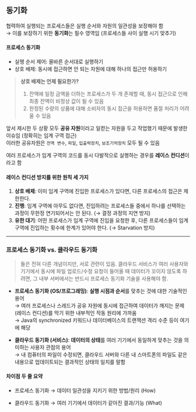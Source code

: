 ## 동기화

협력하여 실행되는 프로세스들은 실행 순서와 자원의 일관성을 보장해야 함  
→ 이를 보장하기 위한 **동기화**는 필수 영역임 (프로세스들 사이 실행 시기 맞추기)

#### 프로세스 동기화

- 실행 순서 제어: 올바른 순서대로 실행하기
- 상호 배제: 동시에 접근하면 안 되는 자원에 대해 하나의 접근만 허용하기

> **상호 배제는 언제 필요한가?**  
> 1. 잔액에 일정 금액을 더하는 프로세스가 두 개 존재할 때, 동시 접근으로 인해 최종 잔액이 비정상 값이 될 수 있음  
> 2. 한정된 수량의 상품에 대해 소비자의 동시 접근을 허용하면 품절 처리가 어려울 수 있음

앞서 제시한 두 상황 모두 **공유 자원**이라고 일컫는 자원을 두고 작업했기 때문에 발생한 이슈임 (정확히는 임계 구역 접근)  
이러한 공유자원은 `전역 변수`, `파일`, `입출력장치`, `보조기억장치` 모두 될 수 있음

여러 프로세스가 임계 구역의 코드를 동시 다발적으로 실행하는 경우를 **레이스 컨디션**이라고 함

#### 레이스 컨디션 방지를 위한 원칙 세 가지
1. **상호 배제**: 이미 임계 구역에 진입한 프로세스가 있다면, 다른 프로세스의 접근은 제한한다.
2. **진행**: 임계 구역에 아무도 없다면, 진입하려는 프로세스들 중에서 하나를 선택하는 과정이 무한정 연기되어서는 안 된다. (→ 결정 과정의 지연 방지)
3. **유한 대기**: 어떤 프로세스가 임계 구역에 진입을 요청한 후, 다른 프로세스들이 임계 구역에 진입하는 횟수에 한계가 있어야 한다. (→ Starvation 방지)

---

### 프로세스 동기화 vs. 클라우드 동기화

> 둘은 전혀 다른 개념이지만, 서로 관련이 있음. 클라우드 서비스가 여러 사용자와 기기에서 동시에 파일 업로드/수정 요청이 들어올 때 데이터가 꼬이지 않도록 하려면, 그 내부 서버에서는 반드시 프로세스 동기화 기술을 사용해야 함.

- **프로세스 동기화 (OS/프로그래밍)**: **실행 시점과 순서**를 맞추는 것에 대한 기술적인 용어  
  → 여러 프로세스나 스레드가 공유 자원에 동시에 접근하여 데이터가 깨지는 문제(레이스 컨디션)를 막기 위한 내부적인 작동 원리에 가까움  
  → Java의 synchronized 키워드나 데이터베이스의 트랜잭션 격리 수준 등이 여기에 해당

- **클라우드 동기화 (서비스)**: **데이터의 상태**를 여러 기기에서 동일하게 맞추는 것을 의미하는 사용자 관점의 용어  
  → 내 컴퓨터의 파일이 수정되면, 클라우드 서버와 다른 내 스마트폰의 파일도 같은 내용으로 업데이트되는 결과적인 상태의 일치를 말함

#### 차이점 두 줄 요약

- 프로세스 동기화 → 데이터 일관성을 지키기 위한 방법/원리 (How)

- 클라우드 동기화 → 여러 기기에서 데이터가 같아진 결과/기능 (What)
